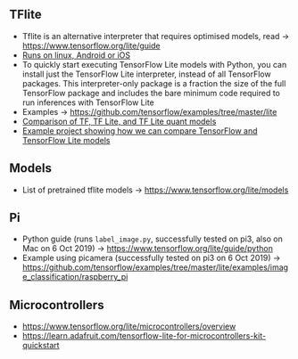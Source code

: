 ## TFlite
* Tflite is an alternative interpreter that requires optimised models, read -> https://www.tensorflow.org/lite/guide
* [Runs on linux, Android or iOS](https://www.tensorflow.org/lite/guide/inference#supported_platforms)
* To quickly start executing TensorFlow Lite models with Python, you can install just the TensorFlow Lite interpreter, instead of all TensorFlow packages. This interpreter-only package is a fraction the size of the full TensorFlow package and includes the bare minimum code required to run inferences with TensorFlow Lite
* Examples -> https://github.com/tensorflow/examples/tree/master/lite
* [Comparison of TF, TF Lite, and TF Lite quant models](https://medium.com/towards-artificial-intelligence/testing-tensorflow-lite-image-classification-model-e9c0100d8de3)
* [Example project showing how we can compare TensorFlow and TensorFlow Lite models](https://github.com/frogermcs/TFLite-Tester)

## Models
* List of pretrained tflite models -> https://www.tensorflow.org/lite/models

## Pi

* Python guide (runs `label_image.py`, successfully tested on pi3, also on Mac on 6 Oct 2019) ->  https://www.tensorflow.org/lite/guide/python
* Example using picamera (successfully tested on pi3 on 6 Oct 2019) -> https://github.com/tensorflow/examples/tree/master/lite/examples/image_classification/raspberry_pi


## Microcontrollers
* https://www.tensorflow.org/lite/microcontrollers/overview
* https://learn.adafruit.com/tensorflow-lite-for-microcontrollers-kit-quickstart